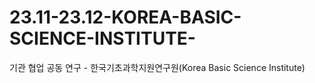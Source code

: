 # 23.11-23.12-KOREA-BASIC-SCIENCE-INSTITUTE-
기관 협업 공동 연구 - 한국기초과학지원연구원(Korea Basic Science Institute)
